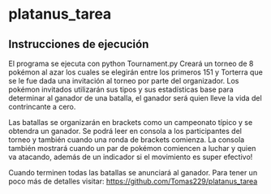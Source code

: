 # platanus_tarea
## Instrucciones de ejecución
El programa se ejecuta con python Tournament.py
Creará un torneo de 8 pokémon al azar los cuales se elegirán entre los primeros 151 y Torterra que se le fue dada una invitación al torneo por parte del organizador.
Los pokémon invitados utilizarán sus tipos y sus estadísticas base para determinar al ganador de una batalla, el ganador será quien lleve la vida del contrincante a cero.

Las batallas se organizarán en brackets como un campeonato típico y se obtendra un ganador. 
Se podrá leer en consola a los participantes del torneo y también cuando una ronda de brackets comienza.
La consola también mostrará cuando un par de pokémon comiencen a luchar y quien va atacando, además de un indicador si el movimiento es super efectivo!

Cuando terminen todas las batallas se anunciará al ganador.
Para tener un poco más de detalles visitar: https://github.com/Tomas229/platanus_tarea

